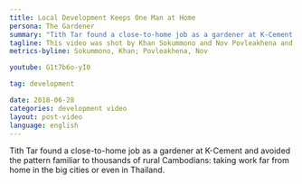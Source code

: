 ```yaml
---
title: Local Development Keeps One Man at Home
persona: The Gardener
summary: "Tith Tar found a close-to-home job as a gardener at K-Cement and avoided the pattern familiar to thousands of rural Cambodians: taking work far from home in the big cities or even in Thailand."
tagline: This video was shot by Khan Sokummono and Nov Povleakhena and produced by Say Mony.
metrics-byline: Sokummono, Khan; Povleakhena, Nov

youtube: G1t7b6o-yI0

tag: development

date: 2018-06-28
categories: development video
layout: post-video
language: english
---
```


Tith Tar found a close-to-home job as a gardener at K-Cement and avoided the pattern familiar to thousands of rural Cambodians: taking work far from home in the big cities or even in Thailand.